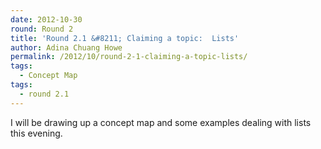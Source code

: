 ```yaml
---
date: 2012-10-30
round: Round 2
title: 'Round 2.1 &#8211; Claiming a topic:  Lists'
author: Adina Chuang Howe
permalink: /2012/10/round-2-1-claiming-a-topic-lists/
tags:
  - Concept Map
tags:
  - round 2.1
---
```

I will be drawing up a concept map and some examples dealing with lists this evening.
